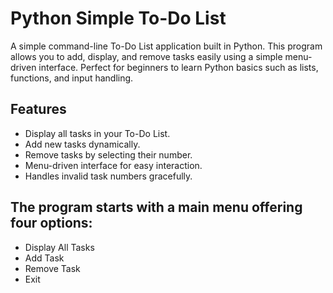 <h1>Python Simple To-Do List</h1>

A simple command-line To-Do List application built in Python. This program allows you to add, display, and remove tasks easily using a simple menu-driven interface. Perfect for beginners to learn Python basics such as lists, functions, and input handling.

<h2>Features</h2>

<ul>
    <li>Display all tasks in your To-Do List.</li>
    <li>Add new tasks dynamically.</li>
    <li>Remove tasks by selecting their number.</li>
    <li>Menu-driven interface for easy interaction.</li>
    <li>Handles invalid task numbers gracefully.</li>
</ul>

<h2>The program starts with a main menu offering four options:</h2>
<ul>
    <li>Display All Tasks</li>
    <li>Add Task</li>
    <li>Remove Task</li>
    <li>Exit</li>
</ul>
